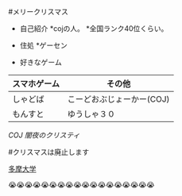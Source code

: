 #メリークリスマス

* 自己紹介
  *cojの人。
  *全国ランク40位くらい。
* 住処
  *ゲーセン
 

* 好きなゲーム

 スマホゲーム| その他
 ------------ | -------------
 しゃどば | こーどおぶじょーかー(COJ)
 もんすと | ゆうしゃ３０

 *COJ*
 _闇夜のクリスティ_

 #クリスマスは廃止します


 [多摩大学](http://www.tama.ac.jp/)

 :sob::sob::sob::sob::sob::sob::sob::sob::sob::sob::sob::sob::sob::sob::sob::sob::sob::sob:

